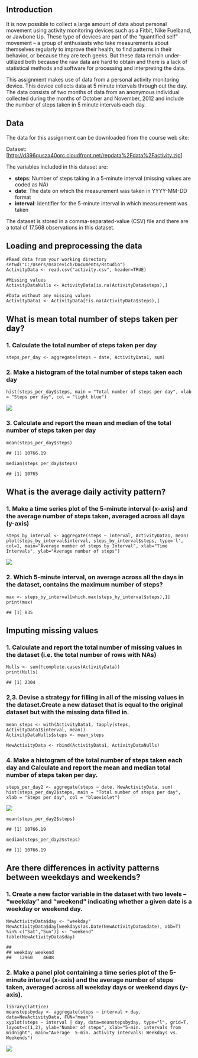 Introduction
------------

It is now possible to collect a large amount of data about personal
movement using activity monitoring devices such as a Fitbit, Nike
Fuelband, or Jawbone Up. These type of devices are part of the
“quantified self” movement – a group of enthusiasts who take
measurements about themselves regularly to improve their health, to find
patterns in their behavior, or because they are tech geeks. But these
data remain under-utilized both because the raw data are hard to obtain
and there is a lack of statistical methods and software for processing
and interpreting the data.

This assignment makes use of data from a personal activity monitoring
device. This device collects data at 5 minute intervals through out the
day. The data consists of two months of data from an anonymous
individual collected during the months of October and November, 2012 and
include the number of steps taken in 5 minute intervals each day.

Data
----

The data for this assignment can be downloaded from the course web site:

Dataset:
\[<a href="http://d396qusza40orc.cloudfront.net/repdata%2Fdata%2Factivity.zip" class="uri">http://d396qusza40orc.cloudfront.net/repdata%2Fdata%2Factivity.zip</a>\]

The variables included in this dataset are:

-   **steps**: Number of steps taking in a 5-minute interval (missing
    values are coded as NA)
-   **date**: The date on which the measurement was taken in YYYY-MM-DD
    format
-   **interval**: Identifier for the 5-minute interval in which
    measurement was taken

The dataset is stored in a comma-separated-value (CSV) file and there
are a total of 17,568 observations in this dataset.

Loading and preprocessing the data
----------------------------------

    #Read data from your working directory
    setwd("C:/Users/msacevich/Documents/Rstudio")
    ActivityData <- read.csv("activity.csv", header=TRUE)

    #Missing values
    ActivityDataNulls <- ActivityData[is.na(ActivityData$steps),]

    #Data without any missing values
    ActivityData1 <- ActivityData[!is.na(ActivityData$steps),]

What is mean total number of steps taken per day?
-------------------------------------------------

### 1. Calculate the total number of steps taken per day

    steps_per_day <- aggregate(steps ~ date, ActivityData1, sum)

### 2. Make a histogram of the total number of steps taken each day

    hist(steps_per_day$steps, main = "Total number of steps per day", xlab = "Steps per day", col = "light blue")

![](figure-markdown_strict/unnamed-chunk-3-1.png)

### 3. Calculate and report the mean and median of the total number of steps taken per day

    mean(steps_per_day$steps)

    ## [1] 10766.19

    median(steps_per_day$steps)

    ## [1] 10765

What is the average daily activity pattern?
-------------------------------------------

### 1. Make a time series plot of the 5-minute interval (x-axis) and the average number of steps taken, averaged across all days (y-axis)

    steps_by_interval <- aggregate(steps ~ interval, ActivityData1, mean)
    plot(steps_by_interval$interval, steps_by_interval$steps, type='l', col=1, main="Average number of steps by Interval", xlab="Time Intervals", ylab="Average number of steps")

![](figure-markdown_strict/unnamed-chunk-5-1.png)

### 2. Which 5-minute interval, on average across all the days in the dataset, contains the maximum number of steps?

    max <- steps_by_interval[which.max(steps_by_interval$steps),1]
    print(max)

    ## [1] 835

Imputing missing values
-----------------------

### 1. Calculate and report the total number of missing values in the dataset (i.e. the total number of rows with NAs)

    Nulls <- sum(!complete.cases(ActivityData))
    print(Nulls)

    ## [1] 2304

### 2,3. Devise a strategy for filling in all of the missing values in the dataset.Create a new dataset that is equal to the original dataset but with the missing data filled in.

    mean_steps <- with(ActivityData1, tapply(steps, ActivityData1$interval, mean))
    ActivityDataNulls$steps <- mean_steps

    NewActivityData <- rbind(ActivityData1, ActivityDataNulls)

### 4. Make a histogram of the total number of steps taken each day and Calculate and report the mean and median total number of steps taken per day.

    steps_per_day2 <- aggregate(steps ~ date, NewActivityData, sum)
    hist(steps_per_day2$steps, main = "Total number of steps per day", xlab = "Steps per day", col = "blueviolet")

![](figure-markdown_strict/unnamed-chunk-9-1.png)

    mean(steps_per_day2$steps)

    ## [1] 10766.19

    median(steps_per_day2$steps)

    ## [1] 10766.19

Are there differences in activity patterns between weekdays and weekends?
-------------------------------------------------------------------------

### 1. Create a new factor variable in the dataset with two levels – “weekday” and “weekend” indicating whether a given date is a weekday or weekend day.

    NewActivityData$day <- "weekday"
    NewActivityData$day[weekdays(as.Date(NewActivityData$date), abb=T) %in% c("Sat","Sun")] <- "weekend"
    table(NewActivityData$day)

    ## 
    ## weekday weekend 
    ##   12960    4608

### 2. Make a panel plot containing a time series plot of the 5-minute interval (x-axis) and the average number of steps taken, averaged across all weekday days or weekend days (y-axis).

    library(lattice)
    meanstepsbyday <- aggregate(steps ~ interval + day, data=NewActivityData, FUN="mean")
    xyplot(steps ~ interval | day, data=meanstepsbyday, type="l", grid=T, layout=c(1,2), ylab="Number of steps", xlab="5-min. intervals from midnight", main="Average  5-min. activity intervals: Weekdays vs. Weekends")

![](figure-markdown_strict/unnamed-chunk-11-1.png)
